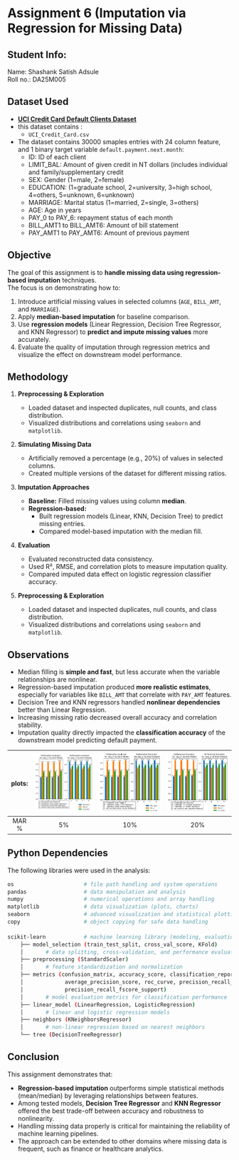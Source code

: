 # Assignment 6 (Imputation via Regression for Missing Data)

## Student Info:
Name: Shashank Satish Adsule\
Roll no.: DA25M005

## Dataset Used
- [**UCI Credit Card Default Clients Dataset**](https://www.kaggle.com/datasets/uciml/default-of-credit-card-clients-dataset)
- this dataset contains : 
    - `UCI_Credit_Card.csv`
- The dataset contains 30000 smaples entries with 24 column feature, and 1 binary target variable `default.payment.next.month`:
    - ID: ID of each client
    - LIMIT_BAL: Amount of given credit in NT dollars (includes individual and family/supplementary credit
    - SEX: Gender (1=male, 2=female)
    - EDUCATION: (1=graduate school, 2=university, 3=high school, 4=others, 5=unknown, 6=unknown)
    - MARRIAGE: Marital status (1=married, 2=single, 3=others)
    - AGE: Age in years
    - PAY_0 to PAY_6: repayment status of each month
    - BILL_AMT1 to  BILL_AMT6: Amount of bill statement
    - PAY_AMT1 to PAY_AMT6: Amount of previous payment


## Objective

The goal of this assignment is to **handle missing data using regression-based imputation** techniques.  
The focus is on demonstrating how to:
1. Introduce artificial missing values in selected columns (`AGE`, `BILL_AMT`, and `MARRIAGE`).
2. Apply **median-based imputation** for baseline comparison.
3. Use **regression models** (Linear Regression, Decision Tree Regressor, and KNN Regressor) to **predict and impute missing values** more accurately.
4. Evaluate the quality of imputation through regression metrics and visualize the effect on downstream model performance.

## Methodology

1. **Preprocessing & Exploration**
   - Loaded dataset and inspected duplicates, null counts, and class distribution.
   - Visualized distributions and correlations using `seaborn` and `matplotlib`.

2. **Simulating Missing Data**
   - Artificially removed a percentage (e.g., 20%) of values in selected columns.
   - Created multiple versions of the dataset for different missing ratios.

3. **Imputation Approaches**
   - **Baseline:** Filled missing values using column **median**.
   - **Regression-based:**
     - Built regression models (Linear, KNN, Decision Tree) to predict missing entries.
     - Compared model-based imputation with the median fill.

4. **Evaluation**
   - Evaluated reconstructed data consistency.
   - Used R², RMSE, and correlation plots to measure imputation quality.
   - Compared imputed data effect on logistic regression classifier accuracy.

1. **Preprocessing & Exploration**
   - Loaded dataset and inspected duplicates, null counts, and class distribution.
   - Visualized distributions and correlations using `seaborn` and `matplotlib`.

## Observations

- Median filling is **simple and fast**, but less accurate when the variable relationships are nonlinear.
- Regression-based imputation produced **more realistic estimates**, especially for variables like `BILL_AMT` that correlate with `PAY_AMT` features.
- Decision Tree and KNN regressors handled **nonlinear dependencies** better than Linear Regression.
- Increasing missing ratio decreased overall accuracy and correlation stability.
- Imputation quality directly impacted the **classification accuracy** of the downstream model predicting default payment.

|plots:|![plot1](./assests//model%20comparision%20(lbfgs_5000_0.05).png)|![plot1](./assests//model%20comparision%20(lbfgs_5000_0.1).png)|![plot1](./assests//model%20comparision%20(lbfgs_5000_0.2).png)|
|:-:|:-:|:-:|:-:|
|MAR %|5%|10%|20%|

## Python Dependencies
The following libraries were used in the analysis:

```bash
os                      # file path handling and system operations
pandas                  # data manipulation and analysis
numpy                   # numerical operations and array handling
matplotlib              # data visualization (plots, charts)
seaborn                 # advanced visualization and statistical plotting
copy                    # object copying for safe data handling

scikit-learn            # machine learning library (modeling, evaluation, preprocessing)
    ├── model_selection (train_test_split, cross_val_score, KFold)
    │       # data splitting, cross-validation, and performance evaluation
    ├── preprocessing (StandardScaler)
    │       # feature standardization and normalization
    ├── metrics (confusion_matrix, accuracy_score, classification_report, auc, 
    │             average_precision_score, roc_curve, precision_recall_curve,
    │             precision_recall_fscore_support)
    │       # model evaluation metrics for classification performance
    ├── linear_model (LinearRegression, LogisticRegression)
    │       # linear and logistic regression models
    ├── neighbors (KNeighborsRegressor)
    │       # non-linear regression based on nearest neighbors
    └── tree (DecisionTreeRegressor)

```
<!-- # ├── and └── -->

## Conclusion

This assignment demonstrates that:
- **Regression-based imputation** outperforms simple statistical methods (mean/median) by leveraging relationships between features.
- Among tested models, **Decision Tree Regressor** and **KNN Regressor** offered the best trade-off between accuracy and robustness to nonlinearity.
- Handling missing data properly is critical for maintaining the reliability of machine learning pipelines.
- The approach can be extended to other domains where missing data is frequent, such as finance or healthcare analytics.
